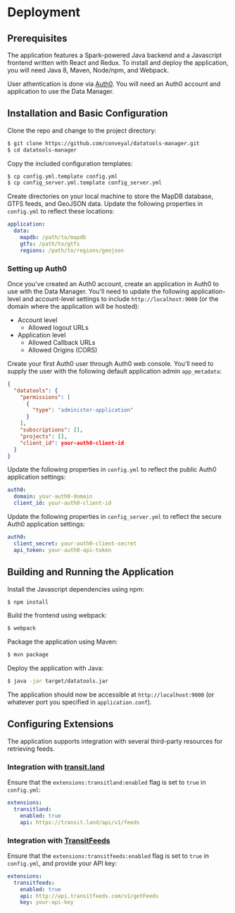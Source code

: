 # Deployment

## Prerequisites

The application features a Spark-powered Java backend and a Javascript frontend written with React and Redux. To install and deploy the application, you will need Java 8, Maven, Node/npm, and Webpack.

User athentication is done via [Auth0](http://auth0.com). You will need an Auth0 account and application to use the Data Manager.

## Installation and Basic Configuration

Clone the repo and change to the project directory:

```bash
$ git clone https://github.com/conveyal/datatools-manager.git
$ cd datatools-manager
```

Copy the included configuration templates:

```bash
$ cp config.yml.template config.yml
$ cp config_server.yml.template config_server.yml
```

Create directories on your local machine to store the MapDB database, GTFS feeds, and GeoJSON data. Update the following properties in `config.yml` to reflect these locations:

```yaml
application:
  data:
    mapdb: /path/to/mapdb
    gtfs: /path/to/gtfs
    regions: /path/to/regions/geojson
```
### Setting up Auth0

Once you've created an Auth0 account, create an application in Auth0 to use with the Data Manager. You'll need to update the following application-level and account-level settings to include `http://localhost:9000` (or the domain where the application will be hosted):

- Account level
    - Allowed logout URLs
- Application level
    - Allowed Callback URLs
    - Allowed Origins (CORS)

Create your first Auth0 user through Auth0 web console. You'll need to supply the user with the following default application admin `app_metadata`:

```json
{
  "datatools": {
    "permissions": [
      {
        "type": "administer-application"
      }
    ],
    "subscriptions": [],
    "projects": [],
    "client_id": your-auth0-client-id
  }
}
```

Update the following properties in `config.yml` to reflect the public Auth0 application settings:

```yaml
auth0:
  domain: your-auth0-domain
  client_id: your-auth0-client-id
```

Update the following properties in `config_server.yml` to reflect the secure Auth0 application settings:

```yaml
auth0:
  client_secret: your-auth0-client-secret
  api_token: your-auth0-api-token
```

## Building and Running the Application

Install the Javascript dependencies using npm:

```bash
$ npm install
```

Build the frontend using webpack:

```bash
$ webpack
```

Package the application using Maven:

```bash
$ mvn package
```

Deploy the application with Java:

```bash
$ java -jar target/datatools.jar
```

The application should now be accessible at `http://localhost:9000` (or whatever port you specified in `application.conf`).

## Configuring Extensions

The application supports integration with several third-party resources for retrieving feeds.

### Integration with [transit.land](https://transit.land/)

Ensure that the `extensions:transitland:enabled` flag is set to `true` in `config.yml`:

```yaml
extensions:
  transitland:
    enabled: true
    api: https://transit.land/api/v1/feeds
```

### Integration with [TransitFeeds](http://transitfeeds.com/)

Ensure that the `extensions:transitfeeds:enabled` flag is set to `true` in `config.yml`, and provide your API key:

```yaml
extensions:
  transitfeeds:
    enabled: true
    api: http://api.transitfeeds.com/v1/getFeeds
    key: your-api-key
```
